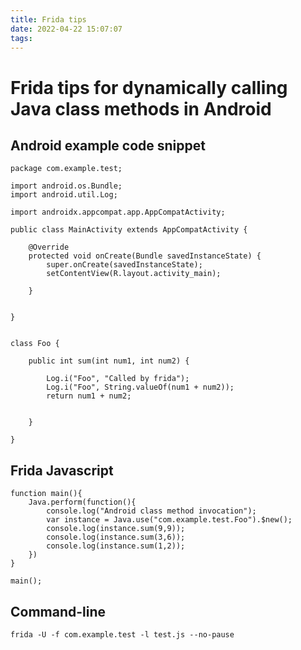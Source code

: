```yaml
---
title: Frida tips
date: 2022-04-22 15:07:07
tags:
---
```

# Frida tips for dynamically calling Java class methods in Android



## Android example code snippet
```java=
package com.example.test;

import android.os.Bundle;
import android.util.Log;

import androidx.appcompat.app.AppCompatActivity;

public class MainActivity extends AppCompatActivity {

    @Override
    protected void onCreate(Bundle savedInstanceState) {
        super.onCreate(savedInstanceState);
        setContentView(R.layout.activity_main);

    }


}


class Foo {

    public int sum(int num1, int num2) {

        Log.i("Foo", "Called by frida");
        Log.i("Foo", String.valueOf(num1 + num2));
        return num1 + num2;


    }

}
```

## Frida Javascript

```javascript=
function main(){
    Java.perform(function(){
        console.log("Android class method invocation");
        var instance = Java.use("com.example.test.Foo").$new();
        console.log(instance.sum(9,9));
        console.log(instance.sum(3,6));
        console.log(instance.sum(1,2));
    })
}

main();
```

## Command-line

```bash=
frida -U -f com.example.test -l test.js --no-pause
```


